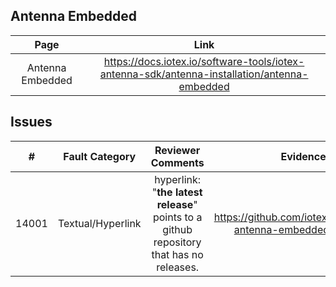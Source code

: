 
## Antenna Embedded
| Page        | Link           |
| :-------------: | :-------------:  | 
| Antenna Embedded | https://docs.iotex.io/software-tools/iotex-antenna-sdk/antenna-installation/antenna-embedded |


## Issues
| #   | Fault Category | Reviewer Comments | Evidence |
| :--: | :--: | :--: | :--: |
| 14001 | Textual/Hyperlink |  hyperlink: "**the latest release**" points to a github repository that has no releases. | https://github.com/iotexproject/iotex-antenna-embedded/releases |